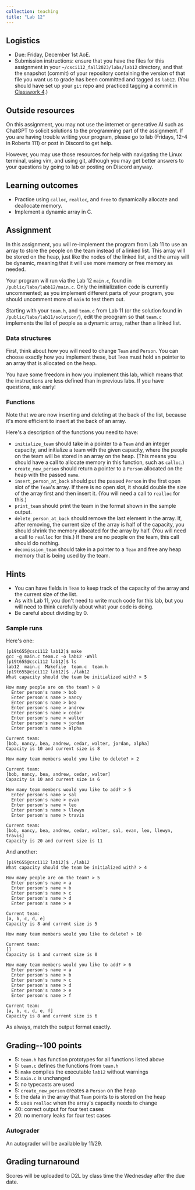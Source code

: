 ```yaml
---
collection: teaching
title: "Lab 12"
---
```


## Logistics
* Due: Friday, December 1st AoE.
* Submission instructions: ensure that you have the files for this assignment in your `~/csci112_fall2023/labs/lab12`
	directory, and that the snapshot (commit) of your repository containing the version of that file you want us to grade has been committed and
	tagged as `lab12`. (You should have set up your `git` repo and practiced tagging a commit in [Classwork 4](https://lgw2.github.io/teaching/csci112-fall-2023/classwork/classwork4/).)

## Outside resources

On this assignment, you may not use the internet or generative AI such as
ChatGPT to solicit solutions to the programming part of the assignment. If you
are having trouble writing your program, please go to lab (Fridays, 12-4 in
Roberts 111) or post in Discord to
get help.

However, you may use those resources for help with navigating the Linux
terminal, using vim, and using git, although you may get better answers to your
questions by going to lab or posting on Discord anyway.

## Learning outcomes
* Practice using `calloc`, `realloc`, and `free` to dynamically allocate and deallocate
	memory.
* Implement a dynamic array in C.

## Assignment

In this assignment, you will re-implement the program from Lab 11 to use an
array to store the people on the team instead of a linked list. This array will
be stored on the heap, just like the nodes of the linked list, and the array
will be dynamic, meaning that it will use more memory or free memory as needed.

Your program will run via the Lab 12 `main.c`, found in
`/public/labs/labb12/main.c`. Only the initialization code is currently
uncommented; as you implement different parts of your program, you should
uncomment more of `main` to test them out.

Starting with your `team.h`, and `team.c` from Lab 11 (or the
solution found in  `/public/labs/lab11/solution/`),
edit the proogram so that `team.c` implements the list of people as a dynamic
array, rather than a linked list.

### Data structures

First, think about how you will need to change `Team` and `Person`. You can
choose exactly how you implement these, but `Team` must hold an pointer to an
array that is allocated on the heap.

You have some freedom in how you implement this lab, which means that the
instructions are less defined than in previous labs. If you have questions, ask
early!

### Functions

Note that we are now inserting and deleting at the back of the list, because it's more
efficient to insert at the back of an array.

Here's a description of the functions you need to have:
* `initialize_team` should take in a pointer to a `Team` and an integer capacity, and
    initialize a team with the given capacity, where the people on the team
    will be stored in an array on the heap. (This means you should have a call to allocate
    memory in this function, such as `calloc`.)
* `create_new_person` should return a pointer to a `Person` allocated on the
	heap with the passed `name`.
* `insert_person_at_back` should put the passed `Person` in the first open slot
    of the `Team`'s array. If there is no open slot, it should double the size
    of the array first and then insert it. (You will need a call to `realloc` for this.)
* `print_team` should print the team in the format shown in the sample output.
* `delete_person_at_back` should remove the last element in the array. If, after
    removing, the current size of the array is half of the capacity, you should
    shrink the memory allocated for the array by half. (You will need a call to
    `realloc` for this.) If there are no people on the team, this call should
    do nothing.
* `decomission_team` should take in a pointer to a `Team` and free any heap memory that is being used by the team.

## Hints

* You can have fields in `Team` to keep track of the capacity of the array and the current
    size of the list.
* As with Lab 11, you don't need to write much code for this lab, but you will
    need to think carefully about what your code is doing.
* Be careful about dividing by 0.

### Sample runs

Here's one:

```
[p19t655@csci112 lab12]$ make
gcc -g main.c team.c -o lab12 -Wall
[p19t655@csci112 lab12]$ ls
lab12  main.c  Makefile  team.c  team.h
[p19t655@csci112 lab12]$ ./lab12
What capacity should the team be initialized with? > 5

How many people are on the team? > 8
  Enter person's name > bob
  Enter person's name > nancy
  Enter person's name > bea
  Enter person's name > andrew
  Enter person's name > cedar
  Enter person's name > walter
  Enter person's name > jordan
  Enter person's name > alpha

Current team:
[bob, nancy, bea, andrew, cedar, walter, jordan, alpha]
Capacity is 10 and current size is 8

How many team members would you like to delete? > 2

Current team:
[bob, nancy, bea, andrew, cedar, walter]
Capacity is 10 and current size is 6

How many team members would you like to add? > 5
  Enter person's name > sal
  Enter person's name > evan
  Enter person's name > leo
  Enter person's name > llewyn
  Enter person's name > travis

Current team:
[bob, nancy, bea, andrew, cedar, walter, sal, evan, leo, llewyn, travis]
Capacity is 20 and current size is 11

```

And another:

```
[p19t655@csci112 lab12]$ ./lab12
What capacity should the team be initialized with? > 4

How many people are on the team? > 5
  Enter person's name > a
  Enter person's name > b
  Enter person's name > c
  Enter person's name > d
  Enter person's name > e

Current team:
[a, b, c, d, e]
Capacity is 8 and current size is 5

How many team members would you like to delete? > 10

Current team:
[]
Capacity is 1 and current size is 0

How many team members would you like to add? > 6
  Enter person's name > a
  Enter person's name > b
  Enter person's name > c
  Enter person's name > d
  Enter person's name > e
  Enter person's name > f

Current team:
[a, b, c, d, e, f]
Capacity is 8 and current size is 6

```

As always, match the output format exactly.

## Grading--100 points

* 5: `team.h` has function prototypes for all functions listed above
* 5: `team.c` defines the functions from `team.h`
* 5: `make` compiles the executable `lab12` without warnings
* 5: `main.c` is unchanged
* 5: no typecasts are used
* 5: `create_new_person` creates a `Person` on the heap
* 5: the data in the array that `Team` points to is stored on the heap
* 5: uses `realloc` when the array's capacity needs to change
* 40: correct output for four test cases
* 20: no memory leaks for four test cases

### Autograder

An autograder will be available by 11/29.

## Grading turnaround
Scores will be uploaded to D2L by class time the Wednesday after the due date.
